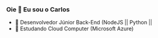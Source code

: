 ### Oie 👋 Eu sou o Carlos 

- 🔭 Desenvolvedor Júnior Back-End (NodeJS || Python || 
- 🌱 Estudando Cloud Computer (Microsoft Azure)

